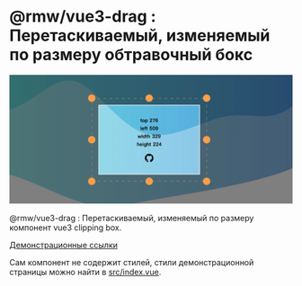 # @rmw/vue3-drag : Перетаскиваемый, изменяемый по размеру обтравочный бокс

![](https://raw.githubusercontent.com/rmw-lib/vue3-drag/master/demo.webp)

@rmw/vue3-drag : Перетаскиваемый, изменяемый по размеру компонент vue3 clipping box.

[Демонстрационные ссылки](https://rmw-lib.github.io/vue3-drag/)

Сам компонент не содержит стилей, стили демонстрационной страницы можно найти в [src/index.vue](https://github.com/rmw-lib/vue3-drag/blob/master/src/index.vue).